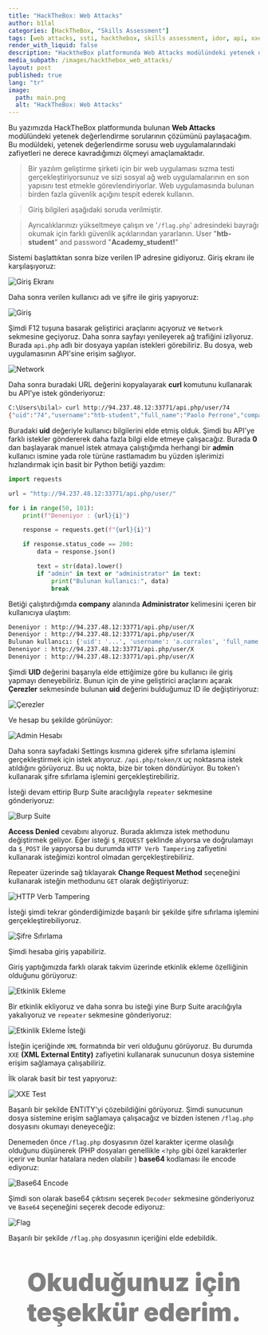 ```yaml
---
title: "HackTheBox: Web Attacks"
author: b1lal
categories: [HackTheBox, "Skills Assessment"]
tags: [web attacks, ssti, hackthebox, skills assessment, idor, api, xxe, http verb tampering]
render_with_liquid: false
description: "HacktheBox platformunda Web Attacks modülündeki yetenek değerlendirme sorularının çözümünü içermektedir."
media_subpath: /images/hackthebox_web_attacks/
layout: post
published: true  
lang: "tr"
image:
  path: main.png
  alt: "HackTheBox: Web Attacks"
---
```


Bu yazımızda HackTheBox platformunda bulunan **Web Attacks** modülündeki yetenek değerlendirme sorularının çözümünü paylaşacağım. Bu modüldeki, yetenek değerlendirme sorusu web uygulamalarındaki zafiyetleri ne derece kavradığımızı ölçmeyi amaçlamaktadır.


> Bir yazılım geliştirme şirketi için bir web uygulaması sızma testi gerçekleştiriyorsunuz ve sizi sosyal ağ web uygulamalarının en son yapısını test etmekle görevlendiriyorlar. Web uygulamasında bulunan birden fazla güvenlik açığını tespit ederek kullanın.

> Giriş bilgileri aşağıdaki soruda verilmiştir.

> Ayrıcalıklarınızı yükseltmeye çalışın ve '`/flag.php`' adresindeki bayrağı okumak için farklı güvenlik açıklarından yararlanın. User "**htb-student**" and password "**Academy_student!**"


Sistemi başlattıktan sonra bize verilen IP adresine gidiyoruz. Giriş ekranı ile karşılaşıyoruz:

![Giriş Ekranı](login.png)

Daha sonra verilen kullanıcı adı ve şifre ile giriş yapıyoruz:

![Giriş](login2.png)

Şimdi F12 tuşuna basarak geliştirici araçlarını açıyoruz ve `Network` sekmesine geçiyoruz. Daha sonra sayfayı yenileyerek ağ trafiğini izliyoruz. Burada `api.php` adlı bir dosyaya yapılan istekleri görebiliriz. Bu dosya, web uygulamasının API'sine erişim sağlıyor.

![Network](network.png)

Daha sonra buradaki URL değerini kopyalayarak **curl** komutunu kullanarak bu API'ye istek gönderiyoruz:

```bash
C:\Users\bilal> curl http://94.237.48.12:33771/api.php/user/74
{"uid":"74","username":"htb-student","full_name":"Paolo Perrone","company":"Schaefer Inc"}
```

Buradaki **uid** değeriyle kullanıcı bilgilerini elde etmiş olduk. Şimdi bu API'ye farklı istekler göndererek daha fazla bilgi elde etmeye çalışacağız. Burada **0** dan başlayarak manuel istek atmaya çalıştığımda herhangi bir **admin** kullanıcı ismine yada role türüne rastlamadım bu yüzden işlerimizi hızlandırmak için basit bir Python betiği yazdım:

```python
import requests

url = "http://94.237.48.12:33771/api.php/user/"

for i in range(50, 101):
    print(f"Deneniyor : {url}{i}")

    response = requests.get(f"{url}{i}")

    if response.status_code == 200:
        data = response.json()

        text = str(data).lower()
        if "admin" in text or "administrator" in text:
            print("Bulunan kullanıcı:", data)
            break
```

Betiği çalıştırdığımda **company** alanında **Administrator** kelimesini içeren bir kullanıcıya ulaştım: 

```bash
Deneniyor : http://94.237.48.12:33771/api.php/user/X
Deneniyor : http://94.237.48.12:33771/api.php/user/X
Bulunan kullanıcı: {'uid': '...', 'username': 'a.corrales', 'full_name': 'Amor Corrales', 'company': 'Administrator'}
Deneniyor : http://94.237.48.12:33771/api.php/user/X
Deneniyor : http://94.237.48.12:33771/api.php/user/X
```

Şimdi **UID** değerini başarıyla elde ettiğimize göre bu kullanıcı ile giriş yapmayı deneyebiliriz. Bunun için de yine geliştirici araçlarını açarak **Çerezler** sekmesinde bulunan **uid** değerini bulduğumuz ID ile değiştiriyoruz:

![Çerezler](uid.png)

Ve hesap bu şekilde görünüyor: 

![Admin Hesabı](admin-dashboard.png)


Daha sonra sayfadaki Settings kısmına giderek şifre sıfırlama işlemini gerçekleştirmek için istek atıyoruz. `/api.php/token/X` uç noktasına istek atıldığını görüyoruz. Bu uç nokta, bize bir token döndürüyor. Bu token'ı kullanarak şifre sıfırlama işlemini gerçekleştirebiliriz. 

İsteği devam ettirip Burp Suite aracılığıyla `repeater` sekmesine gönderiyoruz:

![Burp Suite](burp-repeater.png)

**Access Denied** cevabını alıyoruz. Burada aklımıza istek methodunu değiştirmek geliyor. Eğer isteği `$_REQUEST` şeklinde alıyorsa ve doğrulamayı da `$_POST` ile yapıyorsa bu durumda `HTTP Verb Tampering` zafiyetini kullanarak isteğimizi kontrol olmadan gerçekleştirebiliriz.

Repeater üzerinde sağ tıklayarak **Change Request Method** seçeneğini kullanarak isteğin methodunu `GET` olarak değiştiriyoruz:

![HTTP Verb Tampering](request-method.png)

İsteği şimdi tekrar gönderdiğimizde başarılı bir şekilde şifre sıfırlama işlemini gerçekleştirebiliyoruz.

![Şifre Sıfırlama](reset-password.png)

Şimdi hesaba giriş yapabiliriz.

Giriş yaptığımızda farklı olarak takvim üzerinde etkinlik ekleme özelliğinin olduğunu görüyoruz: 

![Etkinlik Ekleme](add-event.png)

Bir etkinlik ekliyoruz ve daha sonra bu isteği yine Burp Suite aracılığıyla yakalıyoruz ve `repeater` sekmesine gönderiyoruz:

![Etkinlik Ekleme İsteği](xml.png)

İsteğin içeriğinde `XML` formatında bir veri olduğunu görüyoruz. Bu durumda `XXE` **(XML External Entity)** zafiyetini kullanarak sunucunun dosya sistemine erişim sağlamaya çalışabiliriz.

İlk olarak basit bir test yapıyoruz:

![XXE Test](xxe-test.png)

Başarılı bir şekilde ENTITY'yi çözebildiğini görüyoruz. Şimdi sunucunun dosya sistemine erişim sağlamaya çalışacağız ve bizden istenen `/flag.php` dosyasını okumayı deneyeceğiz: 

Denemeden önce `/flag.php` dosyasının özel karakter içerme olasılığı olduğunu düşünerek (PHP dosyaları genellikle `<?php` gibi özel karakterler içerir ve bunlar hatalara neden olabilir ) **base64** kodlaması ile encode ediyoruz:


![Base64 Encode](php-filter.png)

Şimdi son olarak base64 çıktısını seçerek `Decoder` sekmesine gönderiyoruz ve `Base64` seçeneğini seçerek decode ediyoruz:

![Flag](flag.png)

Başarılı bir şekilde `/flag.php` dosyasının içeriğini elde edebildik.

<p style="font-weight:900; color: gray; font-size: 50px; text-align:center;">Okuduğunuz için teşekkür ederim.<p>

<style>
.center img {
  display:block;
  margin-left:auto;
  margin-right:auto;
}
.wrap pre{
  white-space: pre-wrap;
}


.post-desc {
  font-family: 'Open Sans', sans-serif !important;
}

</style>

